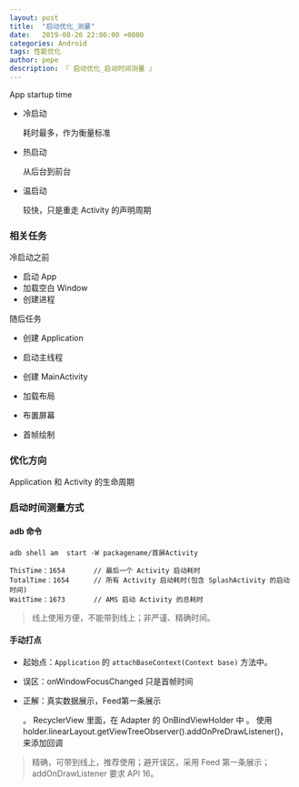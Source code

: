 ```yaml
---
layout: post
title:  "启动优化_测量"
date:   2019-08-26 22:06:00 +0800
categories: Android
tags: 性能优化
author: pepe
description: 『 启动优化_启动时间测量 』
---
```


App startup time

* 冷启动

    耗时最多，作为衡量标准

* 热启动

    从后台到前台

* 温启动

    较快，只是重走 Activity 的声明周期

### **相关任务**

冷启动之前

* 启动 App
* 加载空白 Window
* 创建进程

随后任务

* 创建 Application
* 启动主线程
* 创建 MainActivity

* 加载布局
* 布置屏幕
* 首帧绘制

### **优化方向**

Application 和 Activity 的生命周期

### **启动时间测量方式**

#### **adb 命令**

```
adb shell am  start -W packagename/首屏Activity

ThisTime：1654       // 最后一个 Activity 启动耗时
TotalTime：1654      // 所有 Activity 启动耗时(包含 SplashActivity 的启动时间)
WaitTime：1673       // AMS 启动 Activity 的总耗时
```

> 线上使用方便，不能带到线上；非严谨、精确时间。

#### **手动打点**


* 起始点：`Application` 的 `attachBaseContext(Context base)` 方法中。
* 误区：onWindowFocusChanged 只是首帧时间
* 正解：真实数据展示，Feed第一条展示

    。 RecyclerView 里面，在 Adapter 的 OnBindViewHolder 中
    。 使用 holder.linearLayout.getViewTreeObserver().addOnPreDrawListener()，来添加回调

> 精确，可带到线上，推荐使用；避开误区，采用 Feed 第一条展示；addOnDrawListener 要求 API 16。











